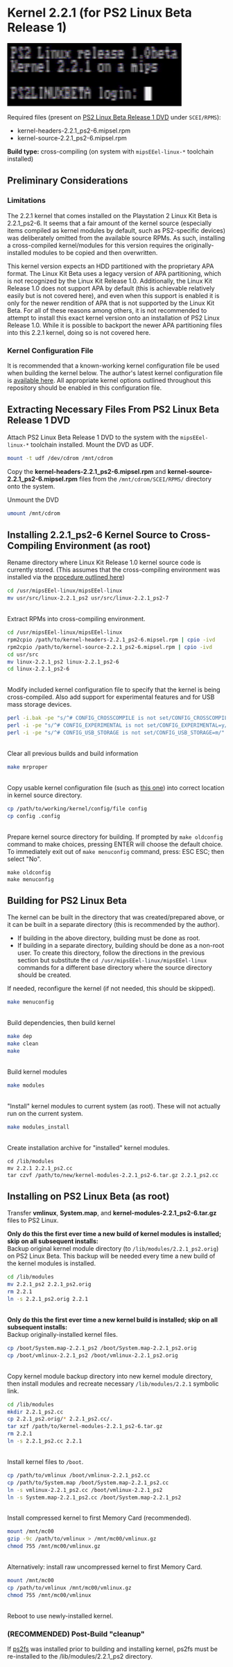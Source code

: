 # Kernel 2.2.1 (for PS2 Linux Beta Release 1)

![](2.2.1_beta_login.png?raw=true)

Required files (present on [PS2 Linux Beta Release 1 DVD](https://archive.org/download/sony_playstation2_p/PS2%20Linux%20Beta%20Release%201%20%28Japan%29%20%28En%2CJa%29.zip) under ```SCEI/RPMS```):  
* kernel-headers-2.2.1_ps2-6.mipsel.rpm
* kernel-source-2.2.1_ps2-6.mipsel.rpm

**Build type:** cross-compiling (on system with ```mipsEEel-linux-*``` toolchain installed)

## Preliminary Considerations

### Limitations

The 2.2.1 kernel that comes installed on the Playstation 2 Linux Kit Beta is 2.2.1_ps2-6. It seems that a fair amount of the kernel source (especially items compiled as kernel modules by default, such as PS2-specific devices) was deliberately omitted from the available source RPMs. As such, installing a cross-compiled kernel/modules for this version requires the originally-installed modules to be copied and then overwritten.

This kernel version expects an HDD partitioned with the proprietary APA format. The Linux Kit Beta uses a legacy version of APA partitioning, which is not recognized by the Linux Kit Release 1.0. Additionally, the Linux Kit Release 1.0 does not support APA by default (this is achievable relatively easily but is not covered here), and even when this support is enabled it is only for the newer rendition of APA that is not supported by the Linux Kit Beta. For all of these reasons among others, it is not recommended to attempt to install this exact kernel version onto an installation of PS2 Linux Release 1.0. While it is possible to backport the newer APA partitioning files into this 2.2.1 kernel, doing so is not covered here.

### Kernel Configuration File

It is recommended that a known-working kernel configuration file be used when building the kernel below. The author's latest kernel configuration file is [available here](config-2.2.1_ps2-6). All appropriate kernel options outlined throughout this repository should be enabled in this configuration file.

## Extracting Necessary Files From PS2 Linux Beta Release 1 DVD

Attach PS2 Linux Beta Release 1 DVD to the system with the ```mipsEEel-linux-*``` toolchain installed. Mount the DVD as UDF.
```bash
mount -t udf /dev/cdrom /mnt/cdrom
```

Copy the **kernel-headers-2.2.1_ps2-6.mipsel.rpm** and **kernel-source-2.2.1_ps2-6.mipsel.rpm** files from the ```/mnt/cdrom/SCEI/RPMS/``` directory onto the system.

Unmount the DVD
```bash
umount /mnt/cdrom
```

## Installing 2.2.1_ps2-6 Kernel Source to Cross-Compiling Environment (as root)

Rename directory where Linux Kit Release 1.0 kernel source code is currently stored. (This assumes that the cross-compiling environment was installed via the [procedure outlined here](../../Toolchain/))
```bash
cd /usr/mipsEEel-linux/mipsEEel-linux
mv usr/src/linux-2.2.1_ps2 usr/src/linux-2.2.1_ps2-7
```

&nbsp;  
Extract RPMs into cross-compiling environment.
```bash
cd /usr/mipsEEel-linux/mipsEEel-linux
rpm2cpio /path/to/kernel-headers-2.2.1_ps2-6.mipsel.rpm | cpio -ivd
rpm2cpio /path/to/kernel-source-2.2.1_ps2-6.mipsel.rpm | cpio -ivd
cd usr/src
mv linux-2.2.1_ps2 linux-2.2.1_ps2-6
cd linux-2.2.1_ps2-6
```

&nbsp;  
Modify included kernel configuration file to specify that the kernel is being cross-compiled. Also add support for experimental features and for USB mass storage devices.
```bash
perl -i.bak -pe "s/^# CONFIG_CROSSCOMPILE is not set/CONFIG_CROSSCOMPILE=y/" config_ps2
perl -i -pe "s/^# CONFIG_EXPERIMENTAL is not set/CONFIG_EXPERIMENTAL=y/" config_ps2
perl -i -pe "s/^# CONFIG_USB_STORAGE is not set/CONFIG_USB_STORAGE=m/" config_ps2
```

&nbsp;  
Clear all previous builds and build information
```bash
make mrproper
```

&nbsp;  
Copy usable kernel configuration file (such as [this one](config-2.2.1_ps2-6)) into correct location in kernel source directory.
```bash
cp /path/to/working/kernel/config/file config
cp config .config
```

&nbsp;  
Prepare kernel source directory for building. If prompted by ```make oldconfig``` command to make choices, pressing ENTER will choose the default choice.  
To immediately exit out of ```make menuconfig``` command, press: ESC ESC; then select "No".
```
make oldconfig
make menuconfig
```

## Building for PS2 Linux Beta

The kernel can be built in the directory that was created/prepared above, or it can be built in a separate directory (this is recommended by the author).
* If building in the above directory, building must be done as root.
* If building in a separate directory, building should be done as a non-root user. To create this directory, follow the directions in the previous section but substitute the ```cd /usr/mipsEEel-linux/mipsEEel-linux``` commands for a different base directory where the source directory should be created.

If needed, reconfigure the kernel (if not needed, this should be skipped).
```bash
make menuconfig
```

&nbsp;  
Build dependencies, then build kernel
```bash
make dep
make clean
make
```

&nbsp;  
Build kernel modules
```bash
make modules
```

&nbsp;  
"Install" kernel modules to current system (as root). These will not actually run on the current system.
```bash
make modules_install
```

&nbsp;  
Create installation archive for "installed" kernel modules.
```
cd /lib/modules
mv 2.2.1 2.2.1_ps2.cc
tar czvf /path/to/new/kernel-modules-2.2.1_ps2-6.tar.gz 2.2.1_ps2.cc
```


## Installing on PS2 Linux Beta (as root)

Transfer **vmlinux**, **System.map**, and **kernel-modules-2.2.1_ps2-6.tar.gz** files to PS2 Linux.

**Only do this the first ever time a new build of kernel modules is installed; skip on all subsequent installs:**  
Backup original kernel module directory (to ```/lib/modules/2.2.1_ps2.orig```) on PS2 Linux Beta. This backup will be needed every time a new build of the kernel modules is installed.
```bash
cd /lib/modules
mv 2.2.1_ps2 2.2.1_ps2.orig
rm 2.2.1
ln -s 2.2.1_ps2.orig 2.2.1
```

&nbsp;  
**Only do this the first ever time a new kernel build is installed; skip on all subsequent installs:**  
Backup originally-installed kernel files.
```bash
cp /boot/System.map-2.2.1_ps2 /boot/System.map-2.2.1_ps2.orig
cp /boot/vmlinux-2.2.1_ps2 /boot/vmlinux-2.2.1_ps2.orig
```

&nbsp;  
Copy kernel module backup directory into new kernel module directory, then install modules and recreate necessary ```/lib/modules/2.2.1``` symbolic link.
```bash
cd /lib/modules
mkdir 2.2.1_ps2.cc
cp 2.2.1_ps2.orig/* 2.2.1_ps2.cc/.
tar xzf /path/to/kernel-modules-2.2.1_ps2-6.tar.gz
rm 2.2.1
ln -s 2.2.1_ps2.cc 2.2.1
```

&nbsp;  
Install kernel files to ```/boot```.
```bash
cp /path/to/vmlinux /boot/vmlinux-2.2.1_ps2.cc
cp /path/to/System.map /boot/System.map-2.2.1_ps2.cc
ln -s vmlinux-2.2.1_ps2.cc /boot/vmlinux-2.2.1_ps2
ln -s System.map-2.2.1_ps2.cc /boot/System.map-2.2.1_ps2
```

&nbsp;  
Install compressed kernel to first Memory Card (recommended).
```bash
mount /mnt/mc00
gzip -9c /path/to/vmlinux > /mnt/mc00/vmlinux.gz
chmod 755 /mnt/mc00/vmlinux.gz
```

&nbsp;  
Alternatively: install raw uncompressed kernel to first Memory Card.
```bash
mount /mnt/mc00
cp /path/to/vmlinux /mnt/mc00/vmlinux.gz
chmod 755 /mnt/mc00/vmlinux
```

&nbsp;  
Reboot to use newly-installed kernel.

### (RECOMMENDED) Post-Build "cleanup"

If [ps2fs](../../Packages/ps2fs) was installed prior to building and installing kernel, ps2fs must be re-installed to the /lib/modules/2.2.1_ps2 directory.

